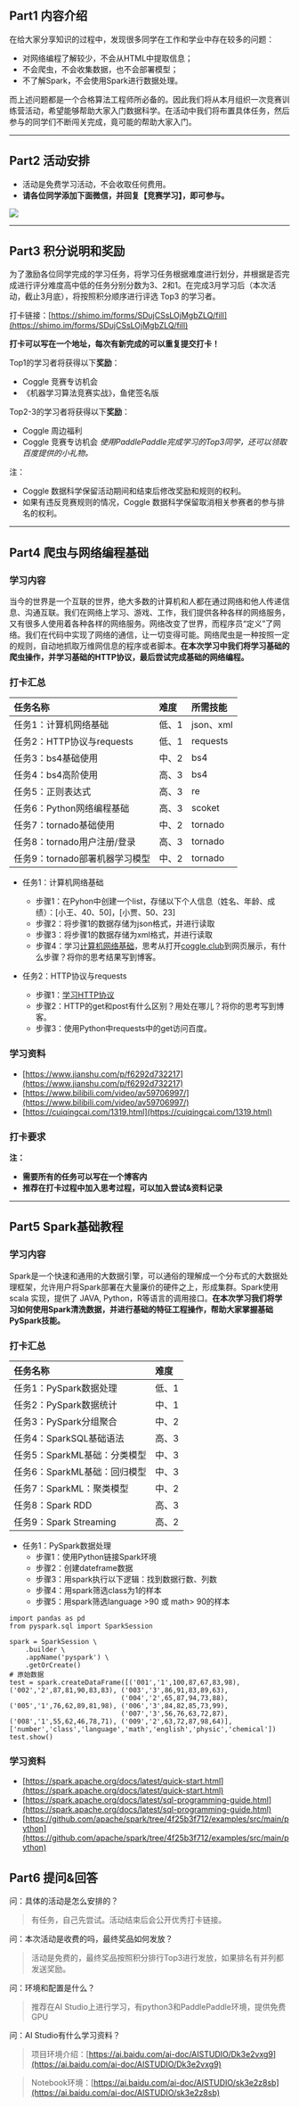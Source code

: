 <!-- Coggle 30 Days of ML（22年3月） -->
<!-- 30天入门数据竞赛 -->
<!-- 2022-01-01 -->
<!-- <a target="_blank" href="https://www.zhihu.com/people/ashui233/">阿水</a>, <a target="_blank" href="https://www.zhihu.com/people/wang-he-13-93">鱼遇雨欲语与余</a>-->
<!-- <a href="https://coggle.club/blog/30days-of-ml-202201">学习资料</a>##<a href="https://shimo.im/forms/vZyk3Pvmc7kvAskG/fill">打卡链接</a> -->


## Part1 内容介绍

在给大家分享知识的过程中，发现很多同学在工作和学业中存在较多的问题：

* 对网络编程了解较少，不会从HTML中提取信息；
* 不会爬虫，不会收集数据，也不会部署模型；
* 不了解Spark，不会使用Spark进行数据处理。


而上述问题都是一个合格算法工程师所必备的。因此我们将从本月组织一次竞赛训练营活动，希望能够帮助大家入门数据科学。在活动中我们将布置具体任务，然后参与的同学们不断闯关完成，竟可能的帮助大家入门。


---


## Part2 活动安排

* 活动是免费学习活动，不会收取任何费用。
* **请各位同学添加下面微信，并回复【竞赛学习】，即可参与。**

![](https://cdn.coggle.club/coggle666_qrcode.png)

---

## Part3 积分说明和奖励

为了激励各位同学完成的学习任务，将学习任务根据难度进行划分，并根据是否完成进行评分难度高中低的任务分别分数为3、2和1。在完成3月学习后（本次活动，截止3月底），将按照积分顺序进行评选 Top3 的学习者。

打卡链接：[https://shimo.im/forms/SDujCSsLOjMgbZLQ/fill](https://shimo.im/forms/SDujCSsLOjMgbZLQ/fill)

**打卡可以写在一个地址，每次有新完成的可以重复提交打卡！**

Top1的学习者将获得以下**奖励**：
* Coggle 竞赛专访机会
* 《机器学习算法竞赛实战》，鱼佬签名版


Top2-3的学习者将获得以下**奖励**：
* Coggle 周边福利
* Coggle 竞赛专访机会
*使用PaddlePaddle完成学习的Top3同学，还可以领取百度提供的小礼物。*


注：
* Coggle 数据科学保留活动期间和结束后修改奖励和规则的权利。
* 如果有违反竞赛规则的情况，Coggle 数据科学保留取消相关参赛者的参与排名的权利。

---

## Part4 爬虫与网络编程基础

### 学习内容

当今的世界是一个互联的世界，绝大多数的计算机和人都在通过网络和他人传递信息、沟通互联。我们在网络上学习、游戏、工作，我们提供各种各样的网络服务，又有很多人使用着各种各样的网络服务。网络改变了世界，而程序员“定义”了网络。我们在代码中实现了网络的通信，让一切变得可能。网络爬虫是一种按照一定的规则，自动地抓取万维网信息的程序或者脚本。**在本次学习中我们将学习基础的爬虫操作，并学习基础的HTTP协议，最后尝试完成基础的网络编程。**

### 打卡汇总

| 任务名称                       | 难度  | 所需技能  |
| :----------------------------- | :---- | :-------- |
| 任务1：计算机网络基础          | 低、1 | json、xml |
| 任务2：HTTP协议与requests      | 低、1 | requests  |
| 任务3：bs4基础使用             | 中、2 | bs4       |
| 任务4：bs4高阶使用             | 高、3 | bs4       |
| 任务5：正则表达式              | 高、3 | re        |
| 任务6：Python网络编程基础      | 高、3 | scoket    |
| 任务7：tornado基础使用         | 中、2 | tornado   |
| 任务8：tornado用户注册/登录    | 高、3 | tornado   |
| 任务9：tornado部署机器学习模型 | 中、2 | tornado   |

- 任务1：计算机网络基础
    - 步骤1：在Pyhon中创建一个list，存储以下个人信息（姓名、年龄、成绩）：[小王、40、50]，[小贾、50、23]
    - 步骤2：将步骤1的数据存储为json格式，并进行读取
    - 步骤3：将步骤1的数据存储为xml格式，并进行读取
    - 步骤4：学习[计算机网络基础](https://www.runoob.com/w3cnote/summary-of-network.html)，思考从打开[coggle.club](https://coggle.club/)到网页展示，有什么步骤？将你的思考结果写到博客。

- 任务2：HTTP协议与requests
    - 步骤1：[学习HTTP协议](https://www.cnblogs.com/an-wen/p/11180076.html)
    - 步骤2：HTTP的get和post有什么区别？用处在哪儿？将你的思考写到博客。
    - 步骤3：使用Python中requests中的get访问百度。

### 学习资料

- [https://www.jianshu.com/p/f6292d732217](https://www.jianshu.com/p/f6292d732217)
- [https://www.bilibili.com/video/av59706997/](https://www.bilibili.com/video/av59706997/)
- [https://cuiqingcai.com/1319.html](https://cuiqingcai.com/1319.html)

### 打卡要求

**注：**

* **需要所有的任务可以写在一个博客内**
* **推荐在打卡过程中加入思考过程，可以加入尝试&资料记录**

---

## Part5 Spark基础教程

### 学习内容

Spark是一个快速和通用的大数据引擎，可以通俗的理解成一个分布式的大数据处理框架，允许用户将Spark部署在大量廉价的硬件之上，形成集群。Spark使用scala 实现，提供了 JAVA, Python，R等语言的调用接口。**在本次学习我们将学习如何使用Spark清洗数据，并进行基础的特征工程操作，帮助大家掌握基础PySpark技能。**

### 打卡汇总

| 任务名称                           | 难度  |
| :--------------------------------- | :---- |
| 任务1：PySpark数据处理   | 低、1 |
| 任务2：PySpark数据统计 | 中、1 |
| 任务3：PySpark分组聚合         | 中、2 |
| 任务4：SparkSQL基础语法            | 高、3 |
| 任务5：SparkML基础：分类模型       | 中、3 |
| 任务6：SparkML基础：回归模型       | 中、3 |
| 任务7：SparkML：聚类模型           | 中、2 |
| 任务8：Spark RDD                   | 高、3 |
| 任务9：Spark Streaming             | 高、2 |

- 任务1：PySpark数据处理
    - 步骤1：使用Python链接Spark环境
    - 步骤2：创建dateframe数据
    - 步骤3：用spark执行以下逻辑：找到数据行数、列数
    - 步骤4：用spark筛选class为1的样本
    - 步骤5：用spark筛选language >90 或 math> 90的样本

```
import pandas as pd
from pyspark.sql import SparkSession

spark = SparkSession \
    .builder \
    .appName('pyspark') \
    .getOrCreate()
# 原始数据 
test = spark.createDataFrame([('001','1',100,87,67,83,98), ('002','2',87,81,90,83,83), ('003','3',86,91,83,89,63),
                            ('004','2',65,87,94,73,88), ('005','1',76,62,89,81,98), ('006','3',84,82,85,73,99),
                            ('007','3',56,76,63,72,87), ('008','1',55,62,46,78,71), ('009','2',63,72,87,98,64)],                           ['number','class','language','math','english','physic','chemical'])
test.show()
```
   


### 学习资料

- [https://spark.apache.org/docs/latest/quick-start.html](https://spark.apache.org/docs/latest/quick-start.html)
- [https://spark.apache.org/docs/latest/sql-programming-guide.html](https://spark.apache.org/docs/latest/sql-programming-guide.html)
- [https://github.com/apache/spark/tree/4f25b3f712/examples/src/main/python](https://github.com/apache/spark/tree/4f25b3f712/examples/src/main/python)

## Part6 提问&回答

问：具体的活动是怎么安排的？

>有任务，自己先尝试。活动结束后会公开优秀打卡链接。

问：本次活动是收费的吗，最终奖品如何发放？

>活动是免费的，最终奖品按照积分排行Top3进行发放，如果排名有并列都发送奖励。

问：环境和配置是什么？

>推荐在AI Studio上进行学习，有python3和PaddlePaddle环境，提供免费GPU

问：AI Studio有什么学习资料？

>项目环境介绍：[https://ai.baidu.com/ai-doc/AISTUDIO/Dk3e2vxg9](https://ai.baidu.com/ai-doc/AISTUDIO/Dk3e2vxg9)

>Notebook环境：[https://ai.baidu.com/ai-doc/AISTUDIO/sk3e2z8sb](https://ai.baidu.com/ai-doc/AISTUDIO/sk3e2z8sb)